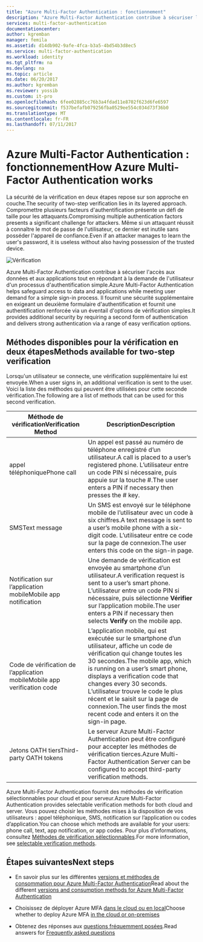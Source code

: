 ```yaml
---
title: "Azure Multi-Factor Authentication : fonctionnement"
description: "Azure Multi-Factor Authentication contribue à sécuriser l'accès aux données et aux applications tout en répondant à la demande de l'utilisateur d'un processus d'authentification simple. Il fournit une sécurité supplémentaire en exigeant un deuxième formulaire d'authentification et fournit une authentification renforcée via un éventail d'options de vérification simples."
services: multi-factor-authentication
documentationcenter: 
author: kgremban
manager: femila
ms.assetid: d14db902-9afe-4fca-b3a5-4bd54b3d8ec5
ms.service: multi-factor-authentication
ms.workload: identity
ms.tgt_pltfrm: na
ms.devlang: na
ms.topic: article
ms.date: 06/20/2017
ms.author: kgremban
ms.reviewer: yossib
ms.custom: it-pro
ms.openlocfilehash: 6fee02885cc76b3a4fdad11e8702f623d6fe6597
ms.sourcegitcommit: f537befafb079256fba0529ee554c034d73f36b0
ms.translationtype: MT
ms.contentlocale: fr-FR
ms.lasthandoff: 07/11/2017
---
```

# <a name="how-azure-multi-factor-authentication-works"></a><span data-ttu-id="ffe9e-104">Azure Multi-Factor Authentication : fonctionnement</span><span class="sxs-lookup"><span data-stu-id="ffe9e-104">How Azure Multi-Factor Authentication works</span></span>
<span data-ttu-id="ffe9e-105">La sécurité de la vérification en deux étapes repose sur son approche en couche.</span><span class="sxs-lookup"><span data-stu-id="ffe9e-105">The security of two-step verification lies in its layered approach.</span></span> <span data-ttu-id="ffe9e-106">Compromettre plusieurs facteurs d'authentification présente un défi de taille pour les attaquants.</span><span class="sxs-lookup"><span data-stu-id="ffe9e-106">Compromising multiple authentication factors presents a significant challenge for attackers.</span></span> <span data-ttu-id="ffe9e-107">Même si un attaquant réussit à connaître le mot de passe de l'utilisateur, ce dernier est inutile sans posséder l'appareil de confiance.</span><span class="sxs-lookup"><span data-stu-id="ffe9e-107">Even if an attacker manages to learn the user's password, it is useless without also having possession of the trusted device.</span></span> 

![Vérification](./media/multi-factor-authentication-how-it-works/howitworks.png)

<span data-ttu-id="ffe9e-109">Azure Multi-Factor Authentication contribue à sécuriser l'accès aux données et aux applications tout en répondant à la demande de l'utilisateur d'un processus d'authentification simple.</span><span class="sxs-lookup"><span data-stu-id="ffe9e-109">Azure Multi-Factor Authentication helps safeguard access to data and applications while meeting user demand for a simple sign-in process.</span></span>  <span data-ttu-id="ffe9e-110">Il fournit une sécurité supplémentaire en exigeant un deuxième formulaire d'authentification et fournit une authentification renforcée via un éventail d'options de vérification simples.</span><span class="sxs-lookup"><span data-stu-id="ffe9e-110">It provides additional security by requiring a second form of authentication and delivers strong authentication via a range of easy verification options.</span></span>


## <a name="methods-available-for-two-step-verification"></a><span data-ttu-id="ffe9e-111">Méthodes disponibles pour la vérification en deux étapes</span><span class="sxs-lookup"><span data-stu-id="ffe9e-111">Methods available for two-step verification</span></span>
<span data-ttu-id="ffe9e-112">Lorsqu'un utilisateur se connecte, une vérification supplémentaire lui est envoyée.</span><span class="sxs-lookup"><span data-stu-id="ffe9e-112">When a user signs in, an additional verification is sent to the user.</span></span>  <span data-ttu-id="ffe9e-113">Voici la liste des méthodes qui peuvent être utilisées pour cette seconde vérification.</span><span class="sxs-lookup"><span data-stu-id="ffe9e-113">The following are a list of methods that can be used for this second verification.</span></span>

| <span data-ttu-id="ffe9e-114">Méthode de vérification</span><span class="sxs-lookup"><span data-stu-id="ffe9e-114">Verification Method</span></span> | <span data-ttu-id="ffe9e-115">Description</span><span class="sxs-lookup"><span data-stu-id="ffe9e-115">Description</span></span> |
| --- | --- |
| <span data-ttu-id="ffe9e-116">appel téléphonique</span><span class="sxs-lookup"><span data-stu-id="ffe9e-116">Phone call</span></span> |<span data-ttu-id="ffe9e-117">Un appel est passé au numéro de téléphone enregistré d’un utilisateur.</span><span class="sxs-lookup"><span data-stu-id="ffe9e-117">A call is placed to a user’s registered phone.</span></span> <span data-ttu-id="ffe9e-118">L’utilisateur entre un code PIN si nécessaire, puis appuie sur la touche #.</span><span class="sxs-lookup"><span data-stu-id="ffe9e-118">The user enters a PIN if necessary then presses the # key.</span></span> |
| <span data-ttu-id="ffe9e-119">SMS</span><span class="sxs-lookup"><span data-stu-id="ffe9e-119">Text message</span></span> |<span data-ttu-id="ffe9e-120">Un SMS est envoyé sur le téléphone mobile de l’utilisateur avec un code à six chiffres.</span><span class="sxs-lookup"><span data-stu-id="ffe9e-120">A text message is sent to a user’s mobile phone with a six-digit code.</span></span> <span data-ttu-id="ffe9e-121">L’utilisateur entre ce code sur la page de connexion.</span><span class="sxs-lookup"><span data-stu-id="ffe9e-121">The user enters this code on the sign-in page.</span></span> |
| <span data-ttu-id="ffe9e-122">Notification sur l’application mobile</span><span class="sxs-lookup"><span data-stu-id="ffe9e-122">Mobile app notification</span></span> |<span data-ttu-id="ffe9e-123">Une demande de vérification est envoyée au smartphone d’un utilisateur.</span><span class="sxs-lookup"><span data-stu-id="ffe9e-123">A verification request is sent to a user’s smart phone.</span></span> <span data-ttu-id="ffe9e-124">L’utilisateur entre un code PIN si nécessaire, puis sélectionne **Vérifier** sur l’application mobile.</span><span class="sxs-lookup"><span data-stu-id="ffe9e-124">The user enters a PIN if necessary then selects **Verify** on the mobile app.</span></span> |
| <span data-ttu-id="ffe9e-125">Code de vérification de l’application mobile</span><span class="sxs-lookup"><span data-stu-id="ffe9e-125">Mobile app verification code</span></span> |<span data-ttu-id="ffe9e-126">L’application mobile, qui est exécutée sur le smartphone d’un utilisateur, affiche un code de vérification qui change toutes les 30 secondes.</span><span class="sxs-lookup"><span data-stu-id="ffe9e-126">The mobile app, which is running on a user’s smart phone, displays a verification code that changes every 30 seconds.</span></span> <span data-ttu-id="ffe9e-127">L’utilisateur trouve le code le plus récent et le saisit sur la page de connexion.</span><span class="sxs-lookup"><span data-stu-id="ffe9e-127">The user finds the most recent code and enters it on the sign-in page.</span></span> |
| <span data-ttu-id="ffe9e-128">Jetons OATH tiers</span><span class="sxs-lookup"><span data-stu-id="ffe9e-128">Third-party OATH tokens</span></span> | <span data-ttu-id="ffe9e-129">Le serveur Azure Multi-Factor Authentication peut être configuré pour accepter les méthodes de vérification tierces.</span><span class="sxs-lookup"><span data-stu-id="ffe9e-129">Azure Multi-Factor Authentication Server can be configured to accept third-party verification methods.</span></span> |

<span data-ttu-id="ffe9e-130">Azure Multi-Factor Authentication fournit des méthodes de vérification sélectionnables pour cloud et pour serveur.</span><span class="sxs-lookup"><span data-stu-id="ffe9e-130">Azure Multi-Factor Authentication provides selectable verification methods for both cloud and server.</span></span> <span data-ttu-id="ffe9e-131">Vous pouvez choisir les méthodes mises à la disposition de vos utilisateurs : appel téléphonique, SMS, notification sur l’application ou codes d’application.</span><span class="sxs-lookup"><span data-stu-id="ffe9e-131">You can choose which methods are available for your users: phone call, text, app notification, or app codes.</span></span> <span data-ttu-id="ffe9e-132">Pour plus d’informations, consultez [Méthodes de vérification sélectionnables](multi-factor-authentication-whats-next.md#selectable-verification-methods).</span><span class="sxs-lookup"><span data-stu-id="ffe9e-132">For more information, see [selectable verification methods](multi-factor-authentication-whats-next.md#selectable-verification-methods).</span></span>

## <a name="next-steps"></a><span data-ttu-id="ffe9e-133">Étapes suivantes</span><span class="sxs-lookup"><span data-stu-id="ffe9e-133">Next steps</span></span>

- <span data-ttu-id="ffe9e-134">En savoir plus sur les différentes [versions et méthodes de consommation pour Azure Multi-Factor Authentication](multi-factor-authentication-versions-plans.md)</span><span class="sxs-lookup"><span data-stu-id="ffe9e-134">Read about the different [versions and consumption methods for Azure Multi-Factor Authentication](multi-factor-authentication-versions-plans.md)</span></span>

- <span data-ttu-id="ffe9e-135">Choisissez de déployer Azure MFA [dans le cloud ou en local](multi-factor-authentication-get-started.md)</span><span class="sxs-lookup"><span data-stu-id="ffe9e-135">Choose whether to deploy Azure MFA [in the cloud or on-premises](multi-factor-authentication-get-started.md)</span></span>

- <span data-ttu-id="ffe9e-136">Obtenez des réponses aux [questions fréquemment posées](multi-factor-authentication-faq.md).</span><span class="sxs-lookup"><span data-stu-id="ffe9e-136">Read answers for [Frequently asked questions](multi-factor-authentication-faq.md)</span></span>
